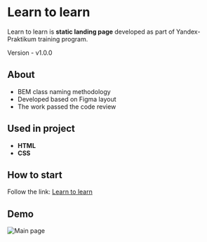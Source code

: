 # Learn to learn
Learn to learn is **static landing page** developed as part of Yandex-Praktikum training program.

Version - v1.0.0

## About

- BEM class naming methodology
- Developed based on Figma layout
- The work passed the code review

## Used in project

- **HTML**
- **CSS**

## How to start

Follow the link: [Learn to learn](https://juzlov.github.io/Learn-to-learn/)

## Demo

![Main page](https://github.com/juzlov/Learn-to-learn/blob/master/images/Learn-to-learn-Demo.jpg)
